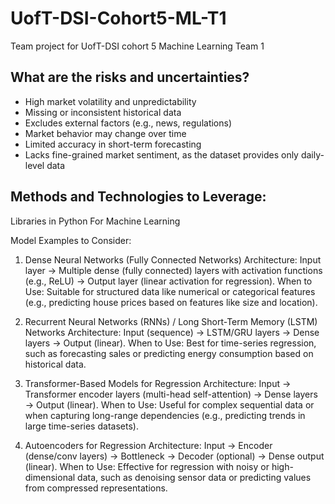 # UofT-DSI-Cohort5-ML-T1
Team project for UofT-DSI cohort 5 Machine Learning Team 1

## What are the risks and uncertainties?
- High market volatility and unpredictability
- Missing or inconsistent historical data
- Excludes external factors (e.g., news, regulations)
- Market behavior may change over time
- Limited accuracy in short-term forecasting
- Lacks fine-grained market sentiment, as the dataset provides only daily-level data

## Methods and Technologies to Leverage:
Libraries in Python For Machine Learning

Model Examples to Consider:
1. Dense Neural Networks (Fully Connected Networks)
Architecture: Input layer → Multiple dense (fully connected) layers with activation functions (e.g., ReLU) → Output layer (linear activation for regression).
When to Use: Suitable for structured data like numerical or categorical features (e.g., predicting house prices based on features like size and location).

2. Recurrent Neural Networks (RNNs) / Long Short-Term Memory (LSTM) Networks
Architecture: Input (sequence) → LSTM/GRU layers → Dense layers → Output (linear).
When to Use: Best for time-series regression, such as forecasting sales or predicting energy consumption based on historical data.

3. Transformer-Based Models for Regression
Architecture: Input → Transformer encoder layers (multi-head self-attention) → Dense layers → Output (linear).
When to Use: Useful for complex sequential data or when capturing long-range dependencies (e.g., predicting trends in large time-series datasets).

4. Autoencoders for Regression
Architecture: Input → Encoder (dense/conv layers) → Bottleneck → Decoder (optional) → Dense output (linear).
When to Use: Effective for regression with noisy or high-dimensional data, such as denoising sensor data or predicting values from compressed representations.

